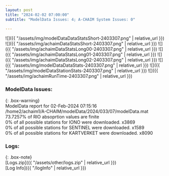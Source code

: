 ```yaml
---
layout: post
title: "2024-02-02 07:00:00"
subtitle: "ModelData Issues: 4; A-CHAIM System Issues: 0"

---
```


![]({{ "/assets/img/modelDataDataStatsShort-2403307.png" | relative_url }})
![]({{ "/assets/img/achaimDataStatsShort-2403307.png" | relative_url }})
![]({{ "/assets/img/achaimDataStatsLong00-2403307.png" | relative_url }})
![]({{ "/assets/img/achaimDataStatsLong01-2403307.png" | relative_url }})
![]({{ "/assets/img/achaimDataStatsLong02-2403307.png" | relative_url }})
![]({{ "/assets/img/modelDataDataStats-2403307.png" | relative_url }})
![]({{ "/assets/img/modelDataStationStats-2403307.png" | relative_url }})
![]({{ "/assets/img/achaimRunTime-2403307.png" | relative_url }})


### ModelData Issues:  
  
{: .box-warning}  
 ModelData report for 02-Feb-2024 07:15:16   
 /home2/achaim1/A-CHAIM/modelData/2024/033/07/modelData.mat   
 73.7257% of RIO absoprtion values are finite   
 0% of all possible stations for IONO were downloaded. x3869   
 0% of all possible stations for SENTINEL were downloaded. x1589   
 0% of all possible stations for KARTVERKET were downloaded. x8090   
  


### Logs:  
  
{: .box-note}  
[Logs.zip]({{ "/assets/other/logs.zip" | relative_url }})  
[Log Info]({{ "/logInfo" | relative_url }})  
